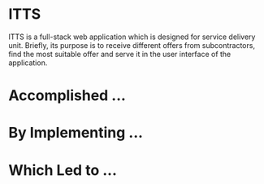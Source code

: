 # ITTS

ITTS is a full-stack web application which is designed for service delivery unit. Briefly, its purpose is to receive different offers from subcontractors, find the most suitable offer and serve it in the user interface of the application.

# Accomplished ...

# By Implementing ...

# Which Led to ...
